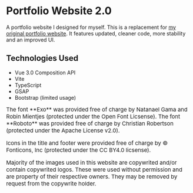 # Portfolio Website 2.0

A portfolio website I designed for myself. This is a replacement for [my original portfolio website](https://github.com/gtiersma/gtiersma.github.io). It features updated, cleaner code, more stability and an improved UI.

## Technologies Used

- Vue 3.0 Composition API
- Vite
- TypeScript
- GSAP
- Bootstrap (limited usage)

<span style="font-size: 15px">
  The font **Exo** was provided free of charge by Natanael Gama and Robin Mientjes (protected under the Open Font Licsense). The font **Roboto** was provided free of charge by Christian Robertson (protected under the Apache License v2.0).

  Icons in the title and footer were provided free of charge by © Fonticons, Inc (protected under the CC BY4.0 licsense).

  Majority of the images used in this website are copywrited and/or contain copywrited logos. These
  were used without permission and are property of their respective owners. They may be removed by request from the copywrite holder.
</span>

